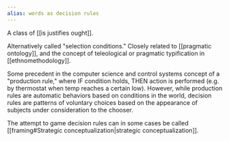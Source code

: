 ```yaml
---
alias: words as decision rules
---
```


A class of [[is justifies ought]].

Alternatively called "selection conditions." Closely related to [[pragmatic ontology]], and the concept of teleological or pragmatic typification in [[ethnomethodology]]. 

Some precedent in the computer science and control systems concept of a "production rule," where IF condition holds, THEN action is performed (e.g. by thermostat when temp reaches a certain low). However, while production rules are automatic behaviors based on conditions in the world, decision rules are patterns of voluntary choices based on the appearance of subjects under consideration to the chooser.

The attempt to game decision rules can in some cases be called [[framing#Strategic conceptualization|strategic conceptualization]].